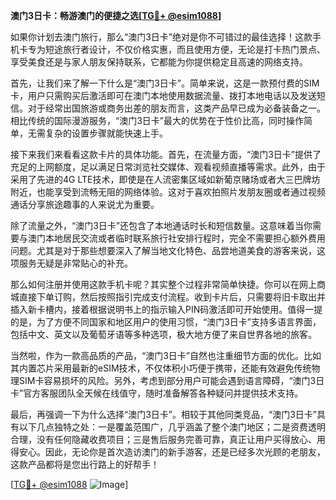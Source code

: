**澳门3日卡：畅游澳门的便捷之选[[TG💪+ @esim1088](https://t.me/s/esim1088)]**

如果你计划去澳门旅行，那么“澳门3日卡”绝对是你不可错过的最佳选择！这款手机卡专为短途旅行者设计，不仅价格实惠，而且使用方便，无论是打卡热门景点、享受美食还是与家人朋友保持联系，它都能为你提供稳定且高速的网络支持。

首先，让我们来了解一下什么是“澳门3日卡”。简单来说，这是一款预付费的SIM卡，用户只需购买后激活即可在澳门本地使用数据流量、拨打本地电话以及发送短信。对于经常出国旅游或商务出差的朋友而言，这类产品早已成为必备装备之一。相比传统的国际漫游服务，“澳门3日卡”最大的优势在于性价比高，同时操作简单，无需复杂的设置步骤就能快速上手。

接下来我们来看看这款卡片的具体功能。首先，在流量方面，“澳门3日卡”提供了充足的上网额度，足以满足日常浏览社交媒体、观看视频直播等需求。此外，由于采用了先进的4G LTE技术，即使是在人流密集区域如新葡京赌场或者大三巴牌坊附近，也能享受到流畅无阻的网络体验。这对于喜欢拍照片发朋友圈或者通过视频通话分享旅途趣事的人来说尤为重要。

除了流量之外，“澳门3日卡”还包含了本地通话时长和短信数量。这意味着当你需要与澳门本地居民交流或者临时联系旅行社安排行程时，完全不需要担心额外费用问题。尤其是对于那些想要深入了解当地文化特色、品尝地道美食的游客来说，这项服务无疑是非常贴心的补充。

那么如何注册并使用这款手机卡呢？其实整个过程非常简单快捷。你可以在网上商城直接下单订购，然后按照指引完成支付流程。收到卡片后，只需要将旧卡取出并插入新卡槽内，接着根据说明书上的指示输入PIN码激活即可开始使用。值得一提的是，为了方便不同国家和地区用户的使用习惯，“澳门3日卡”支持多语言界面，包括中文、英文以及葡萄牙语等多种选项，极大地方便了来自世界各地的旅客。

当然啦，作为一款高品质的产品，“澳门3日卡”自然也注重细节方面的优化。比如其内置芯片采用最新的eSIM技术，不仅体积小巧便于携带，还能有效避免传统物理SIM卡容易损坏的风险。另外，考虑到部分用户可能会遇到语言障碍，“澳门3日卡”官方客服团队全天候在线值守，随时准备解答各种疑问并提供技术支持。

最后，再强调一下为什么选择“澳门3日卡”。相较于其他同类竞品，“澳门3日卡”具有以下几点独特之处：一是覆盖范围广，几乎涵盖了整个澳门地区；二是资费透明合理，没有任何隐藏收费项目；三是售后服务完善可靠，真正让用户买得放心、用得安心。因此，无论你是首次造访澳门的新手游客，还是已经多次光顾的老朋友，这款产品都将是您出行路上的好帮手！

[[TG💪+ @esim1088](https://t.me/s/esim1088) ![Image](https://i.postimg.cc/4NQfJmqS/Snipaste-2025-05-13-00-14-12.png)]